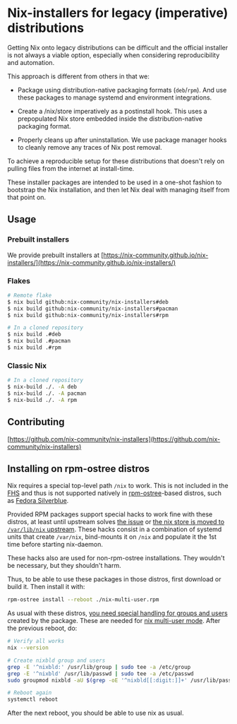 # Nix-installers for legacy (imperative) distributions

Getting Nix onto legacy distributions can be difficult and the official installer
is not always a viable option, especially when considering reproducibility and automation.

This approach is different from others in that we:

- Package using distribution-native packaging formats (`deb`/`rpm`).
  And use these packages to manage systemd and environment integrations.

- Create a /nix/store imperatively as a postinstall hook.
  This uses a prepopulated Nix store embedded inside the distribution-native
  packaging format.

- Properly cleans up after uninstallation.
  We use package manager hooks to cleanly remove any traces of Nix post removal.

To achieve a reproducible setup for these distributions that doesn't rely on
pulling files from the internet at install-time.

These installer packages are intended to be used in a one-shot fashion to bootstrap the Nix installation, and then let Nix deal with managing itself from that point on.

## Usage

### Prebuilt installers
We provide prebuilt installers at [https://nix-community.github.io/nix-installers/](https://nix-community.github.io/nix-installers/)

### Flakes
``` bash
# Remote flake
$ nix build github:nix-community/nix-installers#deb
$ nix build github:nix-community/nix-installers#pacman
$ nix build github:nix-community/nix-installers#rpm

# In a cloned repository
$ nix build .#deb
$ nix build .#pacman
$ nix build .#rpm
```

### Classic Nix
``` bash
# In a cloned repository
$ nix-build ./. -A deb
$ nix-build ./. -A pacman
$ nix-build ./. -A rpm
```

## Contributing
[https://github.com/nix-community/nix-installers](https://github.com/nix-community/nix-installers)

## Installing on rpm-ostree distros

Nix requires a special top-level path `/nix` to work. This is not included in the [FHS](https://es.wikipedia.org/wiki/Filesystem_Hierarchy_Standard) and thus is not supported natively in [rpm-ostree](https://rpm-ostree.readthedocs.io/en/stable/)-based distros, such as [Fedora Silverblue](https://silverblue.fedoraproject.org/).

Provided RPM packages support special hacks to work fine with these distros, at least until upstream solves [the issue](https://github.com/coreos/rpm-ostree/issues/337) or [the nix store is moved to `/var/lib/nix` upstream](https://github.com/NixOS/rfcs/pull/17). These hacks consist in a combination of systemd units that create `/var/nix`, bind-mounts it on `/nix` and populate it the 1st time before starting nix-daemon.

These hacks also are used for non-rpm-ostree installations. They wouldn't be necessary, but they shouldn't harm.

Thus, to be able to use these packages in those distros, first download or build it. Then install it with:

```sh
rpm-ostree install --reboot ./nix-multi-user.rpm
```

As usual with these distros, [you need special handling for groups and users](https://docs.fedoraproject.org/en-US/fedora-silverblue/troubleshooting/#_unable_to_add_user_to_group) created by the package. These are needed for [nix multi-user mode](https://nixos.org/manual/nix/stable/installation/multi-user.html). After the previous reboot, do:

```sh
# Verify all works
nix --version

# Create nixbld group and users
grep -E '^nixbld:' /usr/lib/group | sudo tee -a /etc/group
grep -E '^nixbld' /usr/lib/passwd | sudo tee -a /etc/passwd
sudo groupmod nixbld -aU $(grep -oE '^nixbld[[:digit:]]+' /usr/lib/passwd | tr '\n' ,)

# Reboot again
systemctl reboot
```

After the next reboot, you should be able to use nix as usual.